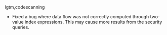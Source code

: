 lgtm,codescanning
* Fixed a bug where data flow was not correctly computed through two-value index expressions. This may cause more results from the security queries.
